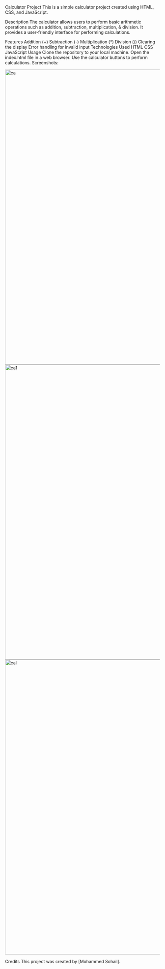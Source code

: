Calculator Project
This is a simple calculator project created using HTML, CSS, and JavaScript.

Description
The calculator allows users to perform basic arithmetic operations such as addition, subtraction, multiplication, & division. It provides a user-friendly interface for performing calculations.

Features
Addition (+)
Subtraction (-)
Multiplication (*)
Division (/)
Clearing the display
Error handling for invalid input
Technologies Used
HTML
CSS
JavaScript
Usage
Clone the repository to your local machine.
Open the index.html file in a web browser.
Use the calculator buttons to perform calculations.
Screenshots:


<img width="960" alt="ca" src="https://github.com/sohail786906/Calculator/assets/152062870/30df7d02-5507-43c4-9b1f-55bec1f399df">


<img width="960" alt="ca1" src="https://github.com/sohail786906/Calculator/assets/152062870/83d7d1c1-c952-4d0c-9935-963be3bd7628">


<img width="960" alt="cal" src="https://github.com/sohail786906/Calculator/assets/152062870/b641699a-17e3-4021-a174-a3a092aa4d6a">


Credits
This project was created by [Mohammed Sohail].

